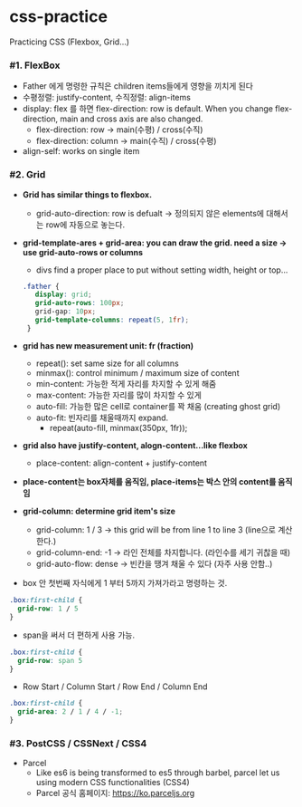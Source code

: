 # css-practice

Practicing CSS (Flexbox, Grid...)

### **#1. FlexBox**

  - Father 에게 명령한 규칙은 children items들에게 영향을 끼치게 된다
  - 수평정렬: justify-content, 수직정렬: align-items
  - display: flex 를 하면 flex-direction: row is default. When you change flex-direction, main and cross axis are also changed.
    - flex-direction: row -> main(수평) / cross(수직)
    - flex-direction: column -> main(수직) / cross(수평)
  - align-self: works on single item

### **#2. Grid**

  - **Grid has similar things to flexbox.**
    - grid-auto-direction: row is defualt -> 정의되지 않은 elements에 대해서는 row에 자동으로 놓는다.

  - **grid-template-ares + grid-area: you can draw the grid. need a size -> use grid-auto-rows or columns**
    - divs find a proper place to put without setting width, height or top...

    ```css
    .father {
       display: grid;
       grid-auto-rows: 100px;
       grid-gap: 10px;
       grid-template-columns: repeat(5, 1fr);
     }
    ```

  - **grid has new measurement unit: fr (fraction)**
    - repeat(): set same size for all columns
    - minmax(): control minimum / maximum size of content
    - min-content: 가능한 적게 자리를 차지할 수 있게 해줌
    - max-content: 가능한 자리를 많이 차지할 수 있게
    - auto-fill: 가능한 많은 cell로 container를 꽉 채움 (creating ghost grid)
    - auto-fit: 빈자리를 채울때까지 expand.
      - repeat(auto-fill, minmax(350px, 1fr));

  - **grid also have justify-content, alogn-content...like flexbox**
    - place-content:  align-content + justify-content 

  - **place-content는 box자체를 움직임, place-items는 박스 안의 content를 움직임**

  - **grid-column: determine grid item's size**
    - grid-column: 1 / 3 -> this grid will be from line 1 to line 3 (line으로 계산한다.)
    - grid-column-end: -1 -> 라인 전체를 차지합니다. (라인수를 세기 귀찮을 때)
    - grid-auto-flow: dense -> 빈칸을 땡겨 채울 수 있다 (자주 사용 안함..)

  - box 안 첫번째 자식에게 1 부터 5까지 가져가라고 명령하는 것.
```css
.box:first-child {
  grid-row: 1 / 5
}
```
- span을 써서 더 편하게 사용 가능.
```css
.box:first-child {
  grid-row: span 5
}
```

- Row Start / Column Start / Row End / Column End
```css
.box:first-child {
  grid-area: 2 / 1 / 4 / -1;
}
```



### **#3. PostCSS / CSSNext / CSS4**
- Parcel
  - Like es6 is being transformed to es5 through barbel, parcel let us using modern CSS functionalities (CSS4)
  - Parcel 공식 홈페이지: https://ko.parceljs.org

